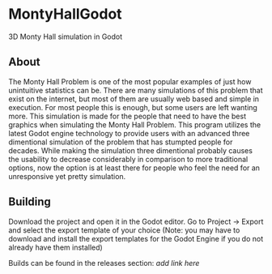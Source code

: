 # MontyHallGodot
3D Monty Hall simulation in Godot
## About
The Monty Hall Problem is one of the most popular examples of just how unintuitive statistics can be. There are many simulations of this problem that exist on the internet, but most of them are usually web based and simple in execution. For most people this is enough, but some users are left wanting more. This simulation is made for the people that need to have the best graphics when simulating the Monty Hall Problem. This program utilizes the latest Godot engine technology to provide users with an advanced three dimentional simulation of the problem that has stumpted people for decades. While making the simulation three dimentional probably causes the usability to decrease considerably in comparison to more traditional options, now the option is at least there for people who feel the need for an unresponsive yet pretty simulation.
## Building

Download the project and open it in the Godot editor. Go to Project -> Export and select the export template of your choice (Note: you may have to download and install the export templates for the Godot Engine if you do not already have them installed)

Builds can be found in the releases section: *add link here*
